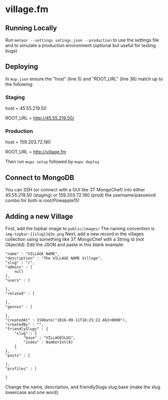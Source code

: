 # village.fm

## Running Locally
Run ```meteor --settings setings.json --production``` to use the settings file and to simulate a
production environment (optional but useful for testing bugs)


## Deploying
In ```mup.json``` ensure the "host" (line 5) and "ROOT_URL" (line 36) match up to the following:
### Staging
host = 45.55.219.50

ROOT_URL = http://45.55.219.50/
### Production
host = 159.203.72.180

ROOT_URL = http://village.fm

Then run ```mupx setup``` followed by ```mupx deploy```


## Connect to MongoDB
You can SSH (or connect with a GUI like 3T MongoChef) into either 45.55.219.50 (staging) or 159.203.72.180 (prod) the username/password combo for both is root/Pineapple15!


## Adding a new Village
First, add the topbar image to ```public/images/```
The naming convention is ```img-topbar-{{slug}}@3x.png```
Next, add a new record in the villages collection using something like 3T MongoChef with a String id (not ObjectId). Edit the JSON and paste in this blank example:
```
"name" : "VILLAGE NAME",
"description" : "The VILLAGE NAME Village",
"slug" : "/",
"admins" : [
    null
],
"users" : [

],
"related" : [

],
"genres" : [

],
"createdAt" : ISODate("2016-09-11T18:25:22.463+0000"),
"createdBy" : "",
"friendlySlugs" : {
    "slug" : {
        "base" : "VILLAGESLUG",
        "index" : NumberInt(0)
    }
},
"posts" : [

],
"profiles" : [

]
```
Change the name, description, and friendlySlugs.slug.base (make the slug lowercase and one word).

